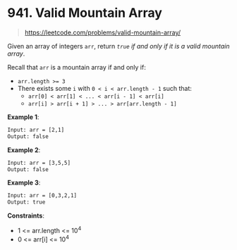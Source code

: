 # 941. Valid Mountain Array

> <https://leetcode.com/problems/valid-mountain-array/>

Given an array of integers `arr`, return *`true` if and only if it is a valid
mountain array*.

Recall that `arr` is a mountain array if and only if:

- `arr.length >= 3`
- There exists some `i` with `0 < i < arr.length - 1` such that:
  - `arr[0] < arr[1] < ... < arr[i - 1] < arr[i]`
  - `arr[i] > arr[i + 1] > ... > arr[arr.length - 1]`

**Example 1**:

```txt
Input: arr = [2,1]
Output: false
```

**Example 2**:

```txt
Input: arr = [3,5,5]
Output: false
```

**Example 3**:

```txt
Input: arr = [0,3,2,1]
Output: true
```

**Constraints**:

- 1 <= arr.length <= $10^4$
- 0 <= arr[i] <= $10^4$
